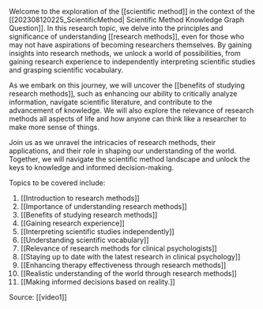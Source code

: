 Welcome to the exploration of the [[scientific method]] in the context of the [[202308120225_ScientificMethod| Scientific Method Knowledge Graph Question]]. In this research topic, we delve into the principles and significance of understanding [[research methods]], even for those who may not have aspirations of becoming researchers themselves. By gaining insights into research methods, we unlock a world of possibilities, from gaining research experience to independently interpreting scientific studies and grasping scientific vocabulary.

As we embark on this journey, we will uncover the [[benefits of studying research methods]], such as enhancing our ability to critically analyze information, navigate scientific literature, and contribute to the advancement of knowledge. We will also explore the relevance of research methods all aspects of life and how anyone can think like a researcher to make more sense of things.

Join us as we unravel the intricacies of research methods, their applications, and their role in shaping our understanding of the world. Together, we will navigate the scientific method landscape and unlock the keys to knowledge and informed decision-making.

Topics to be covered include:

1. [[Introduction to research methods]]
2. [[Importance of understanding research methods]]
3. [[Benefits of studying research methods]]
4. [[Gaining research experience]]
5. [[Interpreting scientific studies independently]]
6. [[Understanding scientific vocabulary]]
7. [[Relevance of research methods for clinical psychologists]]
8. [[Staying up to date with the latest research in clinical psychology]]
9. [[Enhancing therapy effectiveness through research methods]]
10. [[Realistic understanding of the world through research methods]]
11. [[Making informed decisions based on reality.]]


Source: [[video1]]